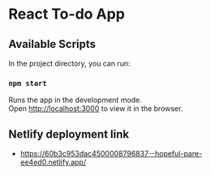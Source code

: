 # React To-do App

## Available Scripts

In the project directory, you can run:

### `npm start`

Runs the app in the development mode.\
Open [http://localhost:3000](http://localhost:3000) to view it in the browser.

## Netlify deployment link

- https://60b3c953dac4500008796837--hopeful-pare-ee4ed0.netlify.app/